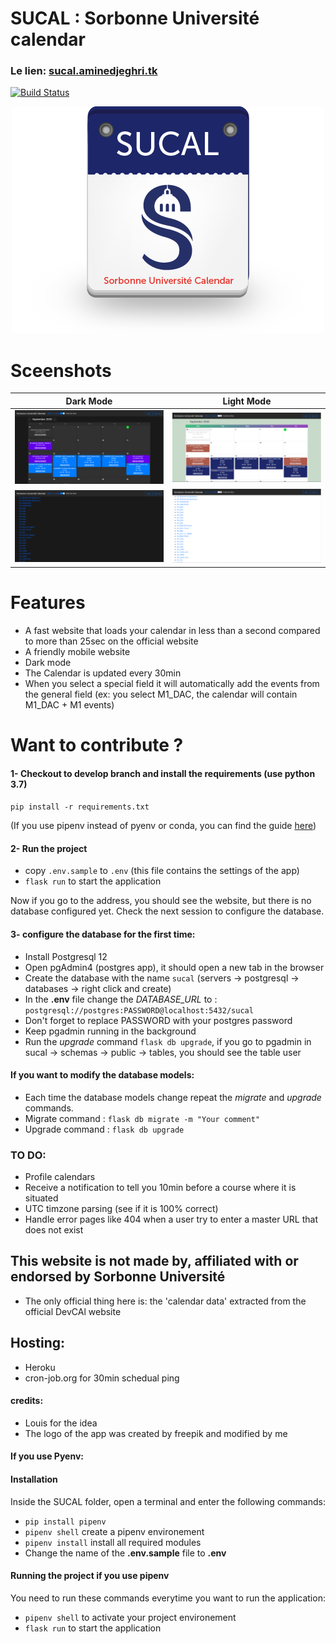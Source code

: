# SUCAL : Sorbonne Université calendar
### Le lien: [sucal.aminedjeghri.tk](http://sucal.aminedjeghri.tk/)

[![Build Status](https://travis-ci.com/AmineDjeghri/SUCAL.svg?branch=master)](https://travis-ci.com/AmineDjeghri/SUCAL)
<p align="center">
  <img src="images/sucal_logo_500.png">
</p>

# Sceenshots
|Dark Mode          |  Light Mode|
|:-------------------------:|:-------------------------:|
|<img src="images/sucal2.png">  |  <img src="images/sucal4.png">|
|<img src="images/sucal1.png">  |  <img src="images/sucal3.png">|

# Features
- A fast website that loads your calendar in less than a second compared to more than 25sec on the official website
- A friendly mobile website
- Dark mode
- The Calendar is updated every 30min
- When you select a special field it will automatically add the events from the general field (ex: you select M1_DAC, the calendar will contain M1_DAC + M1 events)

# Want to contribute ?

#### 1- Checkout to develop branch and install the requirements (use python 3.7)
`pip install -r requirements.txt`

(If you use pipenv instead of pyenv or conda, you can find the guide [here](https://github.com/AmineDjeghri/SUCAL/tree/master#if-you-use-pyenv))

#### 2- Run the project
- copy `.env.sample` to `.env` (this file contains the settings of the app)
- `flask run` to start the application
 
Now if you go to the address, you should see the website, but there is
no database configured yet. Check the next session to configure the database.

#### 3- configure the database for the first time:
- Install Postgresql 12
- Open pgAdmin4 (postgres app), it should open a new tab in the browser 
- Create the database with the name `sucal` (servers -> postgresql -> databases -> right click and create)
- In the **.env** file change the *DATABASE_URL* to : `postgresql://postgres:PASSWORD@localhost:5432/sucal` 
- Don't forget to replace PASSWORD with your postgres password
- Keep pgadmin running in the background
- Run the _upgrade_ command `flask db upgrade`, if you go to pgadmin in sucal -> schemas -> public -> tables, 
  you should see the table user
  
#### If you want to modify the database models:
- Each time the database models change repeat the _migrate_ and _upgrade_ commands.
- Migrate command : `flask db migrate -m "Your comment"`
- Upgrade command : `flask db upgrade`

### TO DO:
- Profile calendars
- Receive a notification to tell you 10min before a course where it is situated
- UTC timzone parsing (see if it is 100% correct)
- Handle error pages like 404 when a user try to enter a master URL that does not exist

## This website is not made by, affiliated with or endorsed by Sorbonne Université
- The only official thing here is:  the 'calendar data' extracted from the official  DevCAl  website

## Hosting:
- Heroku
- cron-job.org for 30min schedual ping

#### credits:
- Louis for the idea
- The logo of the app was created by freepik and modified by me



#### If you use Pyenv: 
#### Installation
Inside the SUCAL folder, open a terminal and enter the following commands:
- `pip install pipenv`
- `pipenv shell` create a pipenv environement 
- `pipenv install` install all required modules
- Change the name of the **.env.sample** file to **.env**

#### Running the project if you use pipenv
You need to run these commands everytime you want to run the application:
- `pipenv shell` to activate your project environement
- `flask run` to start the application
